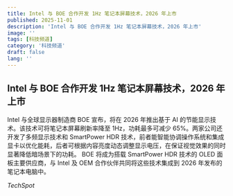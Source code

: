 ```yaml
---
title: Intel 与 BOE 合作开发 1Hz 笔记本屏幕技术，2026 年上市
published: 2025-11-01
description: 'Intel 与 BOE 合作开发 1Hz 笔记本屏幕技术，2026 年上市'
image: ''
tags: [科技频道]
category: '科技频道'
draft: false
lang: ''
---
```


## Intel 与 BOE 合作开发 1Hz 笔记本屏幕技术，2026 年上市

Intel 与全球显示器制造商 BOE 宣布，将在 2026 年推出基于 AI 的节能显示技术。该技术可将笔记本屏幕刷新率降至 1Hz，功耗最多可减少 65%。两家公司还开发了多频显示技术和 SmartPower HDR 技术，前者能智能协调操作系统和集成显卡以优化能耗，后者可根据内容亮度动态调整显示电压，在保证视觉效果的同时显著降低暗场景下的功耗。
BOE 将成为搭载 SmartPower HDR 技术的 OLED 面板主要供应商，与 Intel 及 OEM 合作伙伴共同将这些技术集成到 2026 年发布的笔记本电脑中。

*TechSpot*
